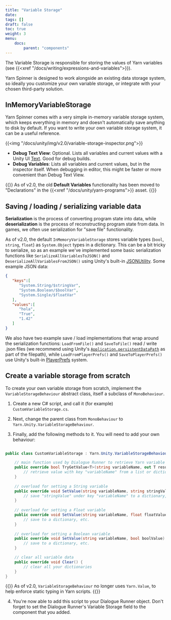 ```yaml
---
title: "Variable Storage"
date: 
tags: []
draft: false
toc: true
weight: 3
menu: 
    docs:
        parent: "components"
---
```


The Variable Storage is responsible for storing the values of Yarn variables (see {{<xref "/docs/writing/expressions-and-variables">}}). 

Yarn Spinner is designed to work alongside an existing data storage system, so ideally you customize your own variable storage, or integrate with your chosen third-party solution.

## InMemoryVariableStorage

Yarn Spinner comes with a very simple in-memory variable storage system, which keeps everything in memory and doesn't automatically save anything to disk by default. If you want to write your own variable storage system, it can be a useful reference.

{{<img "/docs/unity/img/v2.0/variable-storage-inspector.png">}}

* **Debug Text View**: Optional. Lists all variables and current values with a Unity UI [Text](https://docs.unity3d.com/Packages/com.unity.ugui@1.0/manual/script-Text.html). Good for debug builds.
* **Debug Variables**: Lists all variables and current values, but in the inspector itself. When debugging in editor, this might be faster or more convenient than Debug Text View.

{{<note>}}
As of v2.0, the old **Default Variables** functionality has been moved to "Declarations" in the {{<xref "/docs/unity/yarn-programs">}} asset.
{{</note>}}

## Saving / loading / serializing variable data

**Serialization** is the process of converting program state into data, while **deserialization** is the process of reconstructing program state from data. In games, we often use serialization for "save file" functionality. 

As of v2.0, the default `InMemoryVariableStorage` stores variable types (`bool`, `string`, `float`) as `System.Object` types in a dictionary. This can be a bit tricky to serialize, so as an example we've implemented some basic serialization functions like `SerializeAllVariablesToJSON()` and `DeserializeAllVariablesFromJSON()` using Unity's built-in [JSONUtility](https://docs.unity3d.com/Manual/JSONSerialization.html). Some example JSON data:

```json
{
   "keys":[
      "System.String/$stringVar",
      "System.Boolean/$boolVar",
      "System.Single/$floatVar"
   ],
   "values":[
      "hola",
      "True",
      "1.42"
   ]
}
```

We also have two example save / load implementations that wrap around the serialization functions: `LoadFromFile()` and `SaveToFile()` read / write .json files (we recommend using Unity's [`Application.persistentDataPath`](https://docs.unity3d.com/ScriptReference/Application-persistentDataPath.html) as part of the filepath), while `LoadFromPlayerPrefs()` and `SaveToPlayerPrefs()` use Unity's built-in [PlayerPrefs](https://docs.unity3d.com/ScriptReference/PlayerPrefs.html) system.

## Create a variable storage from scratch

To create your own variable storage from scratch, implement the `VariableStorageBehaviour` abstract class, itself a subclass of `MonoBehaviour`.

1. Create a new C# script, and call it (for example) `CustomVariableStorage.cs`.

2. Next, change the parent class from `MonoBehaviour` to `Yarn.Unity.VariableStorageBehaviour`.

3. Finally, add the following methods to it. You will need to add your own behaviour:

```csharp

public class CustomVariableStorage : Yarn.Unity.VariableStorageBehaviour {

    // main function used by Dialogue Runner to retrieve Yarn variable values
    public override bool TryGetValue<T>(string variableName, out T result) {
        // retrieve value with key "variableName" from a list or dictionary, etc.
    }
    
    // overload for setting a String variable
    public override void SetValue(string variableName, string stringValue) {
        // save "stringValue" under key "variableName" to a dictionary, etc.
    }
    
    // overload for setting a Float variable
    public override void SetValue(string variableName, float floatValue) {
        // save to a dictionary, etc.
    }
    
    // overload for setting a Boolean variable
    public override void SetValue(string variableName, bool boolValue) {
        // save to a dictionary, etc.
    }

    // clear all variable data        
    public override void Clear() {
        // clear all your dictionaries
    }
}
```

{{<note>}}
As of v2.0, `VariableStorageBehaviour` no longer uses `Yarn.Value`, to help enforce static typing in Yarn scripts.
{{</note>}}

4. You're now able to add this script to your Dialogue Runner object. Don't forget to set the Dialogue Runner's Variable Storage field to the component that you added.
